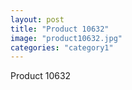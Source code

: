 ```yaml
---
layout: post
title: "Product 10632"
image: "product10632.jpg"
categories: "category1"
---
```

Product 10632

